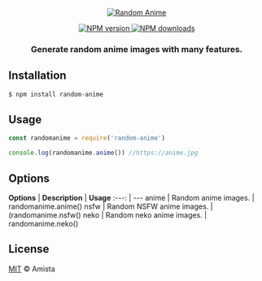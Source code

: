 <p align="center">
  <a href="https://www.npmjs.com/package/random-anime">
    <img src="https://cdn.discordapp.com/attachments/666573321894232095/690961950527717456/random-anime.png" alt="Random Anime">
  </a>
</p>
<p align="center">
  <a href="https://www.npmjs.com/package/random-anime"><img src="https://img.shields.io/npm/v/random-anime.svg?maxAge=3600" alt="NPM version" />
  </a>
  <a href="https://www.npmjs.com/package/random-anime"><img src="https://img.shields.io/npm/dt/random-anime.svg?maxAge=3600" alt="NPM downloads" />
   </a>
</p>
<h3 align="center"><strong>Generate random anime images with many features.</strong></h3>

## Installation
```bash
$ npm install random-anime
```

## Usage
```javascript
const randomanime = require('random-anime')

console.log(randomanime.anime()) //https://anime.jpg
```

## Options
**Options** | **Description** | **Usage**
:---: | ---
anime | Random anime images. | randomanime.anime()
nsfw | Random NSFW anime images. | (randomanime.nsfw()
neko | Random neko anime images. | randomanime.neko()

## License
[MIT](https://github.com/amistaa/random-anime/blob/master/LICENSE) © Amista
